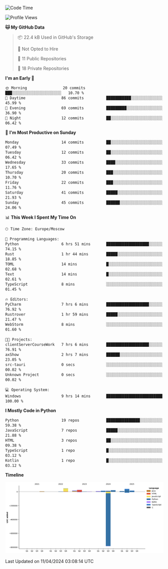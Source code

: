 <!--START_SECTION:waka-->
![Code Time](http://img.shields.io/badge/Code%20Time-254%20hrs%2017%20mins-blue)

![Profile Views](http://img.shields.io/badge/Profile%20Views-0-blue)

**🐱 My GitHub Data** 

> 📦 22.4 kB Used in GitHub's Storage 
 > 
> 🚫 Not Opted to Hire
 > 
> 📜 11 Public Repositories 
 > 
> 🔑 18 Private Repositories 
 > 
**I'm an Early 🐤** 

```text
🌞 Morning                20 commits          ███░░░░░░░░░░░░░░░░░░░░░░   10.70 % 
🌆 Daytime                86 commits          ███████████░░░░░░░░░░░░░░   45.99 % 
🌃 Evening                69 commits          █████████░░░░░░░░░░░░░░░░   36.90 % 
🌙 Night                  12 commits          ██░░░░░░░░░░░░░░░░░░░░░░░   06.42 % 
```
📅 **I'm Most Productive on Sunday** 

```text
Monday                   14 commits          ██░░░░░░░░░░░░░░░░░░░░░░░   07.49 % 
Tuesday                  12 commits          ██░░░░░░░░░░░░░░░░░░░░░░░   06.42 % 
Wednesday                33 commits          ████░░░░░░░░░░░░░░░░░░░░░   17.65 % 
Thursday                 20 commits          ███░░░░░░░░░░░░░░░░░░░░░░   10.70 % 
Friday                   22 commits          ███░░░░░░░░░░░░░░░░░░░░░░   11.76 % 
Saturday                 41 commits          █████░░░░░░░░░░░░░░░░░░░░   21.93 % 
Sunday                   45 commits          ██████░░░░░░░░░░░░░░░░░░░   24.06 % 
```


📊 **This Week I Spent My Time On** 

```text
🕑︎ Time Zone: Europe/Moscow

💬 Programming Languages: 
Python                   6 hrs 51 mins       ███████████████████░░░░░░   74.15 % 
Rust                     1 hr 44 mins        █████░░░░░░░░░░░░░░░░░░░░   18.85 % 
TOML                     14 mins             █░░░░░░░░░░░░░░░░░░░░░░░░   02.68 % 
Text                     14 mins             █░░░░░░░░░░░░░░░░░░░░░░░░   02.61 % 
TypeScript               8 mins              ░░░░░░░░░░░░░░░░░░░░░░░░░   01.45 % 

🔥 Editors: 
PyCharm                  7 hrs 6 mins        ███████████████████░░░░░░   76.92 % 
Rustrover                1 hr 59 mins        █████░░░░░░░░░░░░░░░░░░░░   21.47 % 
WebStorm                 8 mins              ░░░░░░░░░░░░░░░░░░░░░░░░░   01.60 % 

🐱‍💻 Projects: 
clientServerCourseWork   7 hrs 6 mins        ███████████████████░░░░░░   76.91 % 
axShow                   2 hrs 7 mins        ██████░░░░░░░░░░░░░░░░░░░   23.05 % 
src-tauri                0 secs              ░░░░░░░░░░░░░░░░░░░░░░░░░   00.02 % 
Unknown Project          0 secs              ░░░░░░░░░░░░░░░░░░░░░░░░░   00.02 % 

💻 Operating System: 
Windows                  9 hrs 14 mins       █████████████████████████   100.00 % 
```

**I Mostly Code in Python** 

```text
Python                   19 repos            ███████████████░░░░░░░░░░   59.38 % 
JavaScript               7 repos             █████░░░░░░░░░░░░░░░░░░░░   21.88 % 
HTML                     3 repos             ██░░░░░░░░░░░░░░░░░░░░░░░   09.38 % 
TypeScript               1 repo              █░░░░░░░░░░░░░░░░░░░░░░░░   03.12 % 
Kotlin                   1 repo              █░░░░░░░░░░░░░░░░░░░░░░░░   03.12 % 
```



**Timeline**

![Lines of Code chart](https://raw.githubusercontent.com/adlemx/adlemx/main/assets/bar_graph.png)


 Last Updated on 11/04/2024 03:08:14 UTC
<!--END_SECTION:waka-->
